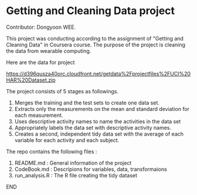 Getting and Cleaning Data project
============

Contributor: Dongyoon WEE. 

This project was conducting according to the assignment of "Getting and Cleaning Data" in Coursera course.
The purpose of the project is cleaning the data from wearable computing. 

Here are the data for project

https://d396qusza40orc.cloudfront.net/getdata%2Fprojectfiles%2FUCI%20HAR%20Dataset.zip

The project consists of 5 stages as followings.

1. Merges the training and the test sets to create one data set.
2. Extracts only the measurements on the mean and standard deviation for each measurement. 
3. Uses descriptive activity names to name the activities in the data set
4. Appropriately labels the data set with descriptive activity names. 
5. Creates a second, independent tidy data set with the average of each variable for each activity and each subject. 

The repo contains the following files :

1. README.md : General information of the project
2. CodeBook.md : Descripions for variables, data, transformaions  
3. run_analysis.R : The R file creating the tidy dataset

END
 
